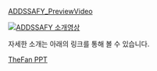 [ADDSSAFY_PreviewVideo](https://www.youtube.com/watch?v=eMpkFSEKWhE)

[![ADDSSAFY 소개영상](https://img.youtube.com/vi/eMpkFSEKWhE/0.jpg)](https://www.youtube.com/watch?v=eMpkFSEKWhE)

자세한 소개는 아래의 링크를 통해 볼 수 있습니다. 

[TheFan PPT](https://docs.google.com/presentation/d/17u7ZrBPyF9OkzgLQ-hyuUgywU2t9aGWr/edit?usp=sharing&ouid=108415128869879365252&rtpof=true&sd=true)
